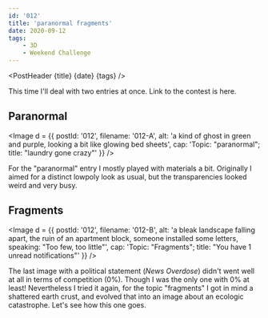 ```yaml
---
id: '012'
title: 'paranormal fragments'
date: 2020-09-12
tags:
    - 3D
    - Weekend Challenge
---
```




<script>
    import Image from '$lib/Image.svelte'
    import Link from '$lib/Link.svelte'
	import PostHeader from '$lib/PostHeader.svelte'
</script>



<PostHeader {title} {date} {tags} />

This time I'll deal with two entries at once. Link to the contest is <Link href="https://blenderartists.org/c/contests/weekend-challenge/25">here</Link>.

## Paranormal

<Image d = {{ postId: '012', filename: '012-A',
	alt: 'a kind of ghost in green and purple, looking a bit like glowing bed sheets',
	cap: 'Topic: "paranormal"; title: "laundry gone crazy"'
}} />

For the "paranormal" entry I mostly played with materials a bit. Originally I aimed for a distinct lowpoly look as usual, but the transparencies looked weird and very busy.

## Fragments

<Image d = {{ postId: '012', filename: '012-B',
	alt: 'a bleak landscape falling apart, the ruin of an apartment block, someone installed some letters, speaking: "Too few, too little"',
	cap: 'Topic: "Fragments"; title: "You have 1 unread notifications"'
}} />

The last image with a political statement (*News Overdose*) didn't went well at all in terms of competition (0%). Though I was the only one with 0% at least! Nevertheless I tried it again, for the topic "fragments" I got in mind a shattered earth crust, and evolved that into an image about an ecologic catastrophe. Let's see how this one goes.
